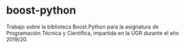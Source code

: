# boost-python
Trabajo sobre la biblioteca Boost.Python para la asignatura de Programación Técnica y Científica, impartida en la UGR durante el año 2019/20.
